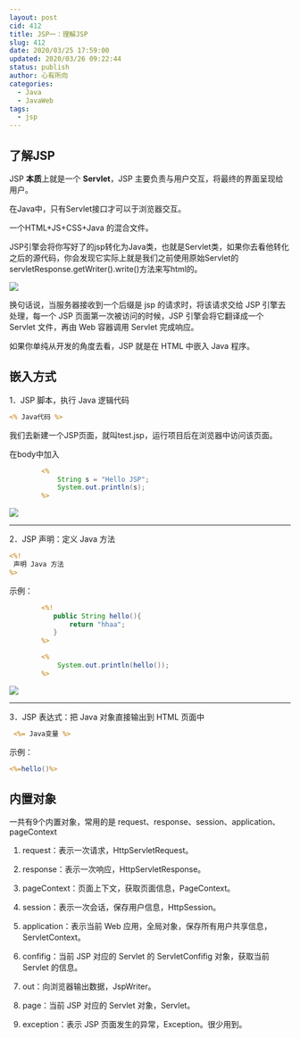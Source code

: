 ```yaml
---
layout: post
cid: 412
title: JSP一：理解JSP
slug: 412
date: 2020/03/25 17:59:00
updated: 2020/03/26 09:22:44
status: publish
author: 心有所向
categories:
  - Java 
  - JavaWeb
tags: 
  - jsp
---
```



## 了解JSP

JSP **本质**上就是⼀个 **Servlet**，JSP 主要负责与⽤户交互，将最终的界⾯呈现给⽤户。

在Java中，只有Servlet接口才可以于浏览器交互。

一个HTML+JS+CSS+Java 的混合⽂件。

JSP引擎会将你写好了的jsp转化为Java类，也就是Servlet类，如果你去看他转化之后的源代码，你会发现它实际上就是我们之前使用原始Servlet的servletResponse.getWriter().write()方法来写html的。

![](https://cdn.xn2001.com/2020/03/24/20200324175753.png)



换句话说，当服务器接收到⼀个后缀是 jsp 的请求时，将该请求交给 JSP 引擎去处理，每⼀个 JSP 页面第⼀次被访问的时候，JSP 引擎会将它翻译成⼀个 Servlet ⽂件，再由 Web 容器调⽤ Servlet 完成响应。

如果你单纯从开发的角度去看，JSP 就是在 HTML 中嵌⼊ Java 程序。



## 嵌入方式

1．JSP 脚本，执⾏ Java 逻辑代码

```jsp
<% Java代码 %>
```

我们去新建一个JSP页面，就叫test.jsp，运行项目后在浏览器中访问该页面。

在body中加入

```jsp
        <%
            String s = "Hello JSP";
            System.out.println(s);
        %>
```



![](https://cdn.xn2001.com/2020/03/24/20200324192041.png)

---

2．JSP 声明：定义 Java ⽅法

```jsp
<%!
 声明 Java ⽅法
%>
```

示例：

```jsp
        <%!
           public String hello(){
               return "hhaa";
           }
        %>

        <%
            System.out.println(hello());
        %>
```



![](https://cdn.xn2001.com/2020/03/24/20200324194056.png)



---

3．JSP 表达式：把 Java 对象直接输出到 HTML ⻚⾯中

```jsp 
 <%= Java变量 %>
```

示例：

```jsp
<%=hello()%>
```



## 内置对象

一共有9个内置对象，常用的是 request、response、session、application、pageContext

1. request：表示⼀次请求，HttpServletRequest。 

2. response：表示⼀次响应，HttpServletResponse。 

3. pageContext：页面上下⽂，获取页面信息，PageContext。 

4. session：表示⼀次会话，保存用户信息，HttpSession。

5. application：表示当前 Web 应用，全局对象，保存所有⽤户共享信息，ServletContext。 

6. confifig：当前 JSP 对应的 Servlet 的 ServletConfifig 对象，获取当前 Servlet 的信息。

7. out：向浏览器输出数据，JspWriter。 

8. page：当前 JSP 对应的 Servlet 对象，Servlet。 

9. exception：表示 JSP 页面发⽣的异常，Exception。很少用到。